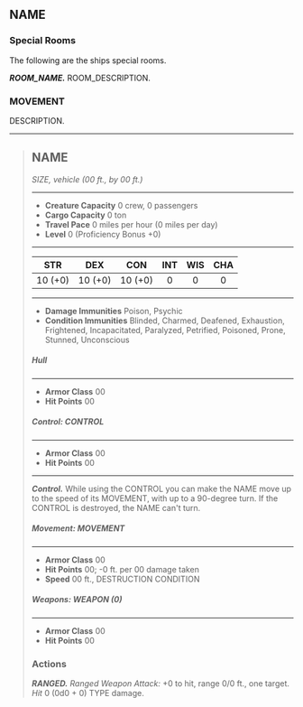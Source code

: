 ## NAME

### Special Rooms
The following are the ships special rooms.

***ROOM_NAME.***
ROOM_DESCRIPTION.

### MOVEMENT
DESCRIPTION.

___
> ## NAME
>*SIZE, vehicle (00 ft., by 00 ft.)*
> ___
> - **Creature Capacity** 0 crew, 0 passengers
> - **Cargo Capacity** 0 ton
> - **Travel Pace** 0 miles per hour (0 miles per day)
> - **Level** 0 (Proficiency Bonus +0)
>___
>|   STR   |   DEX   |   CON   |   INT   |   WIS   |   CHA   |
>|:-------:|:-------:|:-------:|:-------:|:-------:|:-------:|
>| 10 (+0) | 10 (+0) | 10 (+0) |    0    |    0    |    0    |
>___
> - **Damage Immunities** Poison, Psychic
> - **Condition Immunities** Blinded, Charmed, Deafened, Exhaustion, Frightened, Incapacitated, Paralyzed, Petrified, Poisoned, Prone, Stunned, Unconscious
>
>
> ##### Hull
> ___
> - **Armor Class** 00
> - **Hit Points** 00
>
>
> ##### Control: CONTROL
> ___
> - **Armor Class** 00
> - **Hit Points** 00
> ___
> ***Control.***
> While using the CONTROL you can make the NAME move up to the speed of its MOVEMENT, with up to a 90-degree turn. If the CONTROL is destroyed, the NAME can't turn.
>
>
> ##### Movement: MOVEMENT
> ___
> - **Armor Class** 00
> - **Hit Points** 00; -0 ft. per 00 damage taken
> - **Speed** 00 ft., DESTRUCTION CONDITION
>
>
> ##### Weapons: WEAPON (0)
> ___
> - **Armor Class** 00
> - **Hit Points** 00
>
> ### Actions
>
> ***RANGED.*** *Ranged Weapon Attack:* +0 to hit, range 0/0 ft., one target. *Hit* 0 (0d0 + 0) TYPE damage. 
